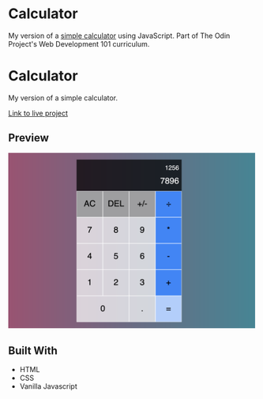 # Calculator
My version of a [simple calculator](https://heyitsdiego.github.io/calculator/) using JavaScript. Part of The Odin Project's Web Development 101 curriculum.

# Calculator

My version of a simple calculator. 

[Link to live project](https://heyitsdiego.github.io/calculator/)

## Preview

<img alt="calculator preview image" src="assets/preview.png" width="500px">

## Built With
* HTML
* CSS
* Vanilla Javascript